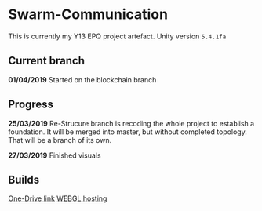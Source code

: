 # Swarm-Communication
This is currently my Y13 EPQ project artefact.
Unity version `5.4.1fa `

## Current branch
**01/04/2019** Started on the blockchain branch

## Progress
**25/03/2019** Re-Strucure branch is recoding the whole project to establish a foundation. It will be merged into master, but without completed topology. That will be a branch of its own.

**27/03/2019** Finished visuals

## Builds
[One-Drive link](https://1drv.ms/f/s!AubV_uaju95k8WvOplFrt0kkA0Ym)
[WEBGL hosting](https://k-karol.github.io/Swarm-communication-webgl/)
